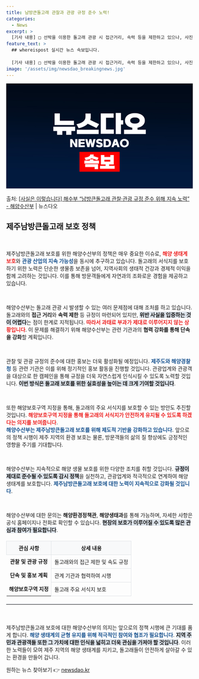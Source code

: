 ```yaml
---
title: 남방큰돌고래 관찰과 관광 규정 준수 노력!
categories:
  - News
excerpt: >
  [기사 내용] □ 선박을 이용한 돌고래 관광 시 접근거리, 속력 등을 제한하고 있으나, 사진영상자료를 통한 …
feature_text: >
  ## whereispost 실시간 뉴스 속보입니다.

  [기사 내용] □ 선박을 이용한 돌고래 관광 시 접근거리, 속력 등을 제한하고 있으나, 사진영상자료를 통한 …
image: '/assets/img/newsdao_breakingnews.jpg'
---
```


![뉴스다오 속보](/assets/img/newsdao_breakingnews.jpg)

<p>출처: <a href="https://newsdao.kr/2802" rel="dofollow">[사실은 이렇습니다] 해수부 “남방큰돌고래 관찰·관광 규정 준수 위해 지속 노력” - 해양수산부</a> | 뉴스다오</p>

<h2 data-ke-size="size26">제주남방큰돌고래 보호 정책</h2>

<p data-ke-size="size16">&nbsp;</p>

제주남방큰돌고래 보호를 위한 해양수산부의 정책은 매우 중요한 이슈로, <b><span style="color: #ee2323;">해양 생태계 보호</span></b>와 <b><span style="color: #1a5490;">관광 산업의 지속 가능성</span></b>을 동시에 추구하고 있습니다. 돌고래의 서식지를 보호하기 위한 노력은 단순한 생물종 보존을 넘어, 지역사회의 생태적 건강과 경제적 이익을 함께 고려하는 것입니다. 이를 통해 방문객들에게 자연과의 조화로운 경험을 제공하고 있습니다.

<p data-ke-size="size16">&nbsp;</p>

해양수산부는 돌고래 관광 시 발생할 수 있는 여러 문제점에 대해 조처를 하고 있습니다. 돌고래와의 <b>접근 거리</b>와 <b>속력 제한</b> 등 규정이 마련되어 있지만, <b><span style="background-color: #21538527;">위반 사실을 입증하는 것이 어렵다</span></b>는 점이 한계로 지적됩니다. <b><span style="color: #ee2323;">따라서 과태료 부과가 제대로 이루어지지 않는 상황입니다</span></b>. 이 문제를 해결하기 위해 해양수산부는 관련 기관과의 <b>협력 강화를 통해 단속을 강화</b>할 계획입니다.

<p data-ke-size="size16">&nbsp;</p>

관찰 및 관광 규정의 준수에 대한 홍보는 더욱 활성화될 예정입니다. <b><span style="color: #1a5490;">제주도와 해양경찰청</span></b> 등 관련 기관은 이를 위해 정기적인 홍보 활동을 진행할 것입니다. 관광업계와 관광객을 대상으로 한 캠페인을 통해 규정을 더욱 자연스럽게 인식시킬 수 있도록 노력할 것입니다. <b><span style="background-color: #21538527;">이번 방식은 돌고래 보호를 위한 실효성을 높이는 데 크게 기여할 것입니다</span></b>.

<p data-ke-size="size16">&nbsp;</p>

또한 해양보호구역 지정을 통해, 돌고래의 주요 서식지를 보호할 수 있는 방안도 추진할 것입니다. <b><span style="color: #ee2323;">해양보호구역 지정을 통해 돌고래의 서식지가 안전하게 유지될 수 있도록 하겠다는 의지를 보여줍니다</span></b>. <br> <b><span style="color: #1a5490;">해양수산부는 제주남방큰돌고래 보호를 위해 제도적 기반을 강화하고 있습니다</span></b>. 앞으로의 정책 시행이 제주 지역의 환경 보호는 물론, 방문객들의 삶의 질 향상에도 긍정적인 영향을 주기를 기대합니다.

<p data-ke-size="size16">&nbsp;</p>

해양수산부는 지속적으로 해양 생물 보호를 위한 다양한 조치를 취할 것입니다. <b><span style="background-color: #21538527;">규정이 제대로 준수될 수 있도록 감시 정책</span></b>을 실천하고, 관광업계와 적극적으로 연계하여 해양 생태계를 보호합니다. <b><span style="color: #1a5490;">제주남방큰돌고래 보호에 대한 노력이 지속적으로 강화될 것입니다</span></b>.

<p data-ke-size="size16">&nbsp;</p>

해양수산부에 대한 문의는 <b>해양환경정책관</b>, <b>해양생태과</b>를 통해 가능하며, 자세한 사항은 공식 홈페이지나 전화로 확인할 수 있습니다. <b><span style="background-color: #21538527;">현장의 보호가 이루어질 수 있도록 많은 관심과 참여가 필요합니다</span></b>.

<table style="width: 100%; border-collapse: collapse; margin-top: 20px; margin-bottom: 20px;">
    <tr>
        <th style="border: 1px solid #dee2e6; padding: 8px; background-color: #f8f9fa;">관심 사항</th>
        <th style="border: 1px solid #dee2e6; padding: 8px; background-color: #f8f9fa;">상세 내용</th>
    </tr>
    <tr>
        <td style="text-align: center; height: 17px;"><b>관찰 및 관광 규정</b></td>
        <td style="border: 1px solid #dee2e6; padding: 8px;">돌고래와의 접근 제한 및 속도 규정</td>
    </tr>
    <tr>
        <td style="text-align: center; height: 17px;"><b>단속 및 홍보 계획</b></td>
        <td style="border: 1px solid #dee2e6; padding: 8px;">관계 기관과 협력하여 시행</td>
    </tr>
    <tr>
        <td style="text-align: center; height: 17px;"><b>해양보호구역 지정</b></td>
        <td style="border: 1px solid #dee2e6; padding: 8px;">돌고래 주요 서식지 보호</td>
    </tr>
</table>

<hr style="border-top: 2px solid #dee2e6; margin-top: 20px; margin-bottom: 20px;">

<p data-ke-size="size16">&nbsp;</p>

제주남방큰돌고래 보호에 대한 해양수산부의 의지는 앞으로의 정책 시행에 큰 기대를 품게 합니다. <b><span style="color: #1a5490;">해양 생태계의 균형 유지를 위해 적극적인 참여와 협조가 필요합니다</span></b>. <b><span style="background-color: #21538527;">지역 주민과 관광객들 또한 그 가치에 대한 인식을 넓히고 더욱 관심을 가져야 할 것입니다</span></b>. 이러한 노력들이 모여 제주 지역의 해양 생태계를 지키고, 돌고래들이 안전하게 살아갈 수 있는 환경을 만들어 갑니다. 

원하는 뉴스 찾아보기 👉 <a href="https://newsdao.kr" rel="dofollow">newsdao.kr</a>


